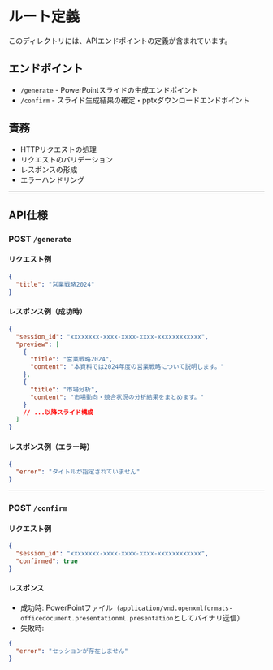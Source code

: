 # ルート定義

このディレクトリには、APIエンドポイントの定義が含まれています。

## エンドポイント
- `/generate` - PowerPointスライドの生成エンドポイント
- `/confirm` - スライド生成結果の確定・pptxダウンロードエンドポイント

## 責務
- HTTPリクエストの処理
- リクエストのバリデーション
- レスポンスの形成
- エラーハンドリング 

---

## API仕様

### POST `/generate`

#### リクエスト例

```json
{
  "title": "営業戦略2024"
}
```

#### レスポンス例（成功時）

```json
{
  "session_id": "xxxxxxxx-xxxx-xxxx-xxxx-xxxxxxxxxxxx",
  "preview": [
    {
      "title": "営業戦略2024",
      "content": "本資料では2024年度の営業戦略について説明します。"
    },
    {
      "title": "市場分析",
      "content": "市場動向・競合状況の分析結果をまとめます。"
    }
    // ...以降スライド構成
  ]
}
```

#### レスポンス例（エラー時）

```json
{
  "error": "タイトルが指定されていません"
}
```

---

### POST `/confirm`

#### リクエスト例

```json
{
  "session_id": "xxxxxxxx-xxxx-xxxx-xxxx-xxxxxxxxxxxx",
  "confirmed": true
}
```

#### レスポンス

- 成功時: PowerPointファイル（`application/vnd.openxmlformats-officedocument.presentationml.presentation`としてバイナリ送信）
- 失敗時: 

```json
{
  "error": "セッションが存在しません"
}
```
